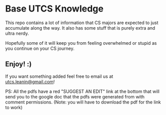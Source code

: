 # Base UTCS Knowledge

This repo contains a lot of information that CS majors are expected to just accumulate along the way. It also has some stuff that is purely extra and ultra nerdy. 

Hopefully some of it will keep you from feeling overwhelmed or stupid as you continue on your CS journey.

## Enjoy! :)

If you want something added feel free to email us at utcs.leanin@gmail.com!

PS: All the pdfs have a red "SUGGEST AN EDIT" link at the bottom that will send you to the google doc that the pdfs were generated from with comment permissions. (Note: you will have to download the pdf for the link to work)
